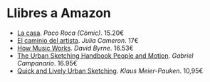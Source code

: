# Llibres a Amazon

- [La casa](https://www.amazon.es/casa-Sill%C3%B3n-Orejero-Paco-Roca/dp/8416251002/ref=sr_1_26?__mk_es_ES=%C3%85M%C3%85%C5%BD%C3%95%C3%91&crid=14PKBPGXJEX1N&keywords=rusty+brown&qid=1640690851&sprefix=rusty+brown%2Caps%2C98&sr=8-26). _Paco Roca (Còmic)_. 15.20€
- [El caminio del artista](https://www.amazon.es/Camino-Del-Artista-Cuerpo-mente/dp/8403102054/ref=sr_1_1?__mk_es_ES=%C3%85M%C3%85%C5%BD%C3%95%C3%91&crid=3GTXD537RCFU5&keywords=el+camino+del+artista&qid=1640690627&sprefix=el+camino+del+artista%2Caps%2C95&sr=8-1). _Julia Cameron_. 17€
- [How Music Works](https://www.amazon.es/How-Music-Works-David-Byrne/dp/0857862529/ref=sr_1_1?__mk_es_ES=%C3%85M%C3%85%C5%BD%C3%95%C3%91&crid=2MI13Y2M2LVYW&keywords=how+music+works&qid=1640690580&sprefix=how+music+works%2Caps%2C104&sr=8-1). _David Byrne_. 16.53€
- [The Urban Sketching Handbook People and Motion](https://www.amazon.es/Urban-Sketching-Handbook-Techniques-Handbooks/dp/1592539629/ref=sr_1_4?__mk_es_ES=%C3%85M%C3%85%C5%BD%C3%95%C3%91&crid=3H0O8GTNK8GDA&keywords=draw+people+campanario&qid=1640690397&sprefix=draw+people+campanario%2Caps%2C84&sr=8-4). _Gabriel Campanario_. 16.95€
- [Quick and Lively Urban Sketching](https://www.amazon.es/dp/1782214178/?coliid=I20D8PWRYCPZ0A&colid=19BG9RKSN7YDO&psc=1&ref_=lv_ov_lig_dp_it). _Klaus Meier-Pauken_. 10,95€
